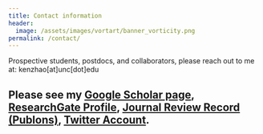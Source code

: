 ```yaml
---
title: Contact information
header:
  image: /assets/images/vortart/banner_vorticity.png
permalink: /contact/
---
```


Prospective students, postdocs, and collaborators, please reach out to me at: kenzhao[at]unc[dot]edu

Please see my [Google Scholar
page](https://scholar.google.com/citations?user=ntxj5R4AAAAJ&hl=en), 
              [ResearchGate Profile](https://www.researchgate.net/profile/Ken-Zhao-4),
              [Journal Review Record (Publons)](https://publons.com/researcher/3633558/ken-zhao/),
              [Twitter Account](https://twitter.com/kenxzhao).
- 
